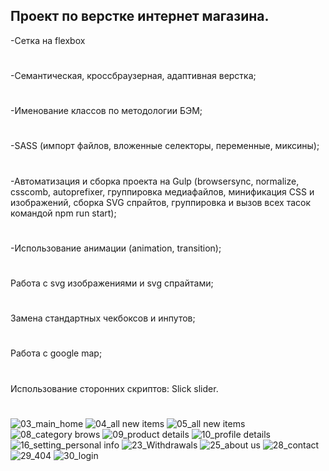 Проект по верстке интернет магазина. 
----------
-Сетка на flexbox
#
-Семантическая, кроссбраузерная, адаптивная верстка;
#
-Именование классов по методологии БЭМ;
#
-SASS (импорт файлов, вложенные селекторы, переменные, миксины);
#
-Автоматизация и сборка проекта на Gulp (browsersync, normalize, csscomb, autoprefixer, группировка медиафайлов, минификация CSS и изображений, сборка SVG спрайтов, группировка и вызов всех тасок командой npm run start);
#
-Использование анимации (animation, transition);
#
Работа с svg изображениями и svg спрайтами;
#
Замена стандартных чекбоксов и инпутов;
#
Работа с google map;
#
Использование сторонних скриптов: Slick slider.
#
![03_main_home](https://user-images.githubusercontent.com/61487027/81491860-b277c000-929b-11ea-9b30-207a93800eb7.png)
![04_all new items](https://user-images.githubusercontent.com/61487027/81491864-ba376480-929b-11ea-8530-e1d0781103ea.png)
![05_all new items](https://user-images.githubusercontent.com/61487027/81491866-bc012800-929b-11ea-9177-6b56f1b6c128.png)
![08_category brows](https://user-images.githubusercontent.com/61487027/81491867-bc99be80-929b-11ea-9898-d64a5a1b4ebf.png)
![09_product details](https://user-images.githubusercontent.com/61487027/81491869-bdcaeb80-929b-11ea-982c-91a3a3f3bef7.png)
![10_profile details](https://user-images.githubusercontent.com/61487027/81491870-be638200-929b-11ea-8369-5649c52ff9b3.png)
![16_setting_personal info](https://user-images.githubusercontent.com/61487027/81491871-bf94af00-929b-11ea-9bd6-d8c15cdc1a0c.png)
![23_Withdrawals](https://user-images.githubusercontent.com/61487027/81491872-c02d4580-929b-11ea-867d-09f8fbc4b286.png)
![25_about us](https://user-images.githubusercontent.com/61487027/81491874-c0c5dc00-929b-11ea-943a-39d14c1b8b76.png)
![28_contact](https://user-images.githubusercontent.com/61487027/81491875-c15e7280-929b-11ea-8913-0d714da1fc5b.png)
![29_404](https://user-images.githubusercontent.com/61487027/81491876-c28f9f80-929b-11ea-833a-b27b2d48222c.png)
![30_login](https://user-images.githubusercontent.com/61487027/81491877-c3283600-929b-11ea-9bb7-8f749ebea4dd.png)

